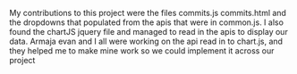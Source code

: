 My contributions to this project were the files commits.js commits.html and the dropdowns that populated from the apis that
were in common.js.
I also found the chartJS jquery file and managed to read in the apis to display our data.
Armaja evan and I all were working on the api read in to chart.js, and they helped me to make mine work so we could implement it across our project
